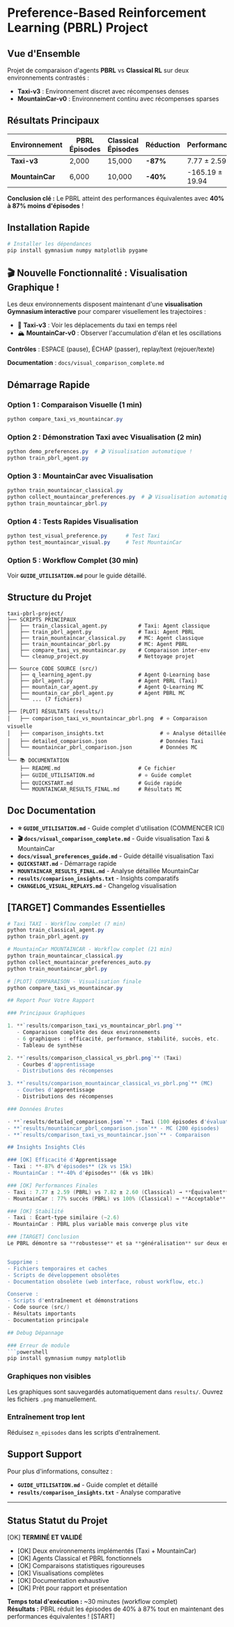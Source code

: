 # Preference-Based Reinforcement Learning (PBRL) Project

## Vue d'Ensemble

Projet de comparaison d'agents **PBRL** vs **Classical RL** sur deux environnements contrastés :
- **Taxi-v3** : Environnement discret avec récompenses denses
- **MountainCar-v0** : Environnement continu avec récompenses sparses

## Résultats Principaux

| Environnement | PBRL Épisodes | Classical Épisodes | Réduction | Performance |
|---------------|---------------|-------------------|-----------|-------------|
| **Taxi-v3** | 2,000 | 15,000 | **-87%** | 7.77 ± 2.59 |
| **MountainCar** | 6,000 | 10,000 | **-40%** | -165.19 ± 19.94 |

**Conclusion clé :** Le PBRL atteint des performances équivalentes avec **40% à 87% moins d'épisodes** !

## Installation Rapide

```powershell
# Installer les dépendances
pip install gymnasium numpy matplotlib pygame
```

## 🎬 Nouvelle Fonctionnalité : Visualisation Graphique !

Les deux environnements disposent maintenant d'une **visualisation Gymnasium interactive** pour comparer visuellement les trajectoires :

- 🚕 **Taxi-v3** : Voir les déplacements du taxi en temps réel
- 🏔️ **MountainCar-v0** : Observer l'accumulation d'élan et les oscillations

**Contrôles** : ESPACE (pause), ÉCHAP (passer), replay/text (rejouer/texte)

**Documentation** : `docs/visual_comparison_complete.md`

## Démarrage Rapide

### Option 1 : Comparaison Visuelle (1 min)
```powershell
python compare_taxi_vs_mountaincar.py
```

### Option 2 : Démonstration Taxi avec Visualisation (2 min)
```powershell
python demo_preferences.py  # 🎬 Visualisation automatique !
python train_pbrl_agent.py
```

### Option 3 : MountainCar avec Visualisation
```powershell
python train_mountaincar_classical.py
python collect_mountaincar_preferences.py  # 🎬 Visualisation automatique !
python train_mountaincar_pbrl.py
```

### Option 4 : Tests Rapides Visualisation
```powershell
python test_visual_preference.py      # Test Taxi
python test_mountaincar_visual.py     # Test MountainCar
```

### Option 5 : Workflow Complet (30 min)
Voir **`GUIDE_UTILISATION.md`** pour le guide détaillé.

## Structure du Projet

```
taxi-pbrl-project/
├── SCRIPTS PRINCIPAUX
│   ├── train_classical_agent.py          # Taxi: Agent classique
│   ├── train_pbrl_agent.py               # Taxi: Agent PBRL
│   ├── train_mountaincar_classical.py    # MC: Agent classique
│   ├── train_mountaincar_pbrl.py         # MC: Agent PBRL
│   ├── compare_taxi_vs_mountaincar.py    # Comparaison inter-env
│   └── cleanup_project.py                # Nettoyage projet
│
├── Source CODE SOURCE (src/)
│   ├── q_learning_agent.py               # Agent Q-Learning base
│   ├── pbrl_agent.py                     # Agent PBRL (Taxi)
│   ├── mountain_car_agent.py             # Agent Q-Learning MC
│   ├── mountain_car_pbrl_agent.py        # Agent PBRL MC
│   └── ... (7 fichiers)
│
├── [PLOT] RÉSULTATS (results/)
│   ├── comparison_taxi_vs_mountaincar_pbrl.png  # ⭐ Comparaison visuelle
│   ├── comparison_insights.txt                  # ⭐ Analyse détaillée
│   ├── detailed_comparison.json                 # Données Taxi
│   └── mountaincar_pbrl_comparison.json         # Données MC
│
└── 📚 DOCUMENTATION
    ├── README.md                         # Ce fichier
    ├── GUIDE_UTILISATION.md              # ⭐ Guide complet
    ├── QUICKSTART.md                     # Guide rapide
    └── MOUNTAINCAR_RESULTS_FINAL.md      # Résultats MC
```

## Doc Documentation

- **⭐ `GUIDE_UTILISATION.md`** - Guide complet d'utilisation (COMMENCER ICI)
- **🎬 `docs/visual_comparison_complete.md`** - Guide visualisation Taxi & MountainCar
- **`docs/visual_preferences_guide.md`** - Guide détaillé visualisation Taxi
- **`QUICKSTART.md`** - Démarrage rapide
- **`MOUNTAINCAR_RESULTS_FINAL.md`** - Analyse détaillée MountainCar
- **`results/comparison_insights.txt`** - Insights comparatifs
- **`CHANGELOG_VISUAL_REPLAYS.md`** - Changelog visualisation

## [TARGET] Commandes Essentielles

```powershell
# Taxi TAXI - Workflow complet (7 min)
python train_classical_agent.py
python train_pbrl_agent.py

# MountainCar MOUNTAINCAR - Workflow complet (21 min)
python train_mountaincar_classical.py
python collect_mountaincar_preferences_auto.py
python train_mountaincar_pbrl.py

# [PLOT] COMPARAISON - Visualisation finale
python compare_taxi_vs_mountaincar.py

## Report Pour Votre Rapport

### Principaux Graphiques

1. **`results/comparison_taxi_vs_mountaincar_pbrl.png`**
   - Comparaison complète des deux environnements
   - 6 graphiques : efficacité, performance, stabilité, succès, etc.
   - Tableau de synthèse

2. **`results/comparison_classical_vs_pbrl.png`** (Taxi)
   - Courbes d'apprentissage
   - Distributions des récompenses

3. **`results/comparison_mountaincar_classical_vs_pbrl.png`** (MC)
   - Courbes d'apprentissage
   - Distributions des récompenses

### Données Brutes

- **`results/detailed_comparison.json`** - Taxi (100 épisodes d'évaluation)
- **`results/mountaincar_pbrl_comparison.json`** - MC (200 épisodes)
- **`results/comparison_taxi_vs_mountaincar.json`** - Comparaison

## Insights Insights Clés

### [OK] Efficacité d'Apprentissage
- Taxi : **-87% d'épisodes** (2k vs 15k)
- MountainCar : **-40% d'épisodes** (6k vs 10k)

### [OK] Performances Finales
- Taxi : 7.77 ± 2.59 (PBRL) vs 7.82 ± 2.60 (Classical) → **Équivalent**
- MountainCar : 77% succès (PBRL) vs 100% (Classical) → **Acceptable**

### [OK] Stabilité
- Taxi : Écart-type similaire (~2.6)
- MountainCar : PBRL plus variable mais converge plus vite

### [TARGET] Conclusion
Le PBRL démontre sa **robustesse** et sa **généralisation** sur deux environnements très différents, validant son utilité pour réduire les coûts d'entraînement.


Supprime :
- Fichiers temporaires et caches
- Scripts de développement obsolètes  
- Documentation obsolète (web interface, robust workflow, etc.)

Conserve :
- Scripts d'entraînement et démonstrations
- Code source (src/)
- Résultats importants
- Documentation principale

## Debug Dépannage

### Erreur de module
```powershell
pip install gymnasium numpy matplotlib
```

### Graphiques non visibles
Les graphiques sont sauvegardés automatiquement dans `results/`. Ouvrez les fichiers `.png` manuellement.

### Entraînement trop lent
Réduisez `n_episodes` dans les scripts d'entraînement.

## Support Support

Pour plus d'informations, consultez :
- **`GUIDE_UTILISATION.md`** - Guide complet et détaillé
- **`results/comparison_insights.txt`** - Analyse comparative

---

## Status Statut du Projet

[OK] **TERMINÉ ET VALIDÉ**

- [OK] Deux environnements implémentés (Taxi + MountainCar)
- [OK] Agents Classical et PBRL fonctionnels
- [OK] Comparaisons statistiques rigoureuses
- [OK] Visualisations complètes
- [OK] Documentation exhaustive
- [OK] Prêt pour rapport et présentation

**Temps total d'exécution :** ~30 minutes (workflow complet)  
**Résultats :** PBRL réduit les épisodes de 40% à 87% tout en maintenant des performances équivalentes ! [START]